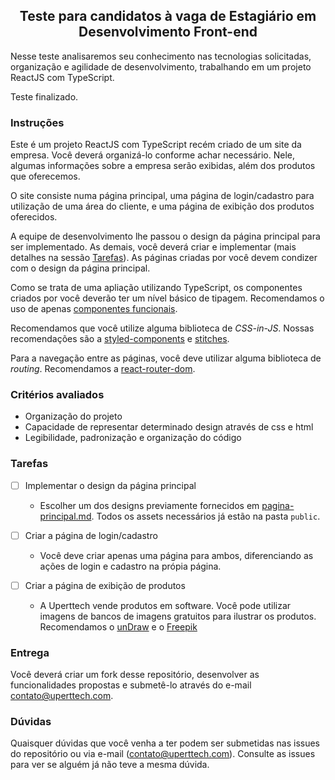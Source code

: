 <h2 align="center">Teste para candidatos à vaga de Estagiário em Desenvolvimento Front-end</h2>

Nesse teste analisaremos seu conhecimento nas tecnologias solicitadas, organização e agilidade de desenvolvimento, trabalhando em um projeto ReactJS com TypeScript.

Teste finalizado.

### Instruções

Este é um projeto ReactJS com TypeScript recém criado de um site da empresa. Você deverá organizá-lo conforme achar necessário. Nele, algumas informações sobre a empresa serão exibidas, além dos produtos que oferecemos.

O site consiste numa página principal, uma página de login/cadastro para utilização de uma área do cliente, e uma página de exibição dos produtos oferecidos.

A equipe de desenvolvimento lhe passou o design da página principal para ser implementado. As demais, você deverá criar e implementar (mais detalhes na sessão [Tarefas](#tarefas)). As páginas criadas por você devem condizer com o design da página principal.

Como se trata de uma apliação utilizando TypeScript, os componentes criados por você deverão ter um nível básico de tipagem. Recomendamos o uso de apenas [componentes funcionais](https://pt-br.reactjs.org/docs/components-and-props.html#function-and-class-components).

Recomendamos que você utilize alguma biblioteca de _CSS-in-JS_. Nossas recomendações são a [styled-components](https://styled-components.com/) e [stitches](https://stitches.dev/).

Para a navegação entre as páginas, você deve utilizar alguma biblioteca de _routing_. Recomendamos a [react-router-dom](https://reactrouter.com/web/guides/quick-start).

### Critérios avaliados

- Organização do projeto
- Capacidade de representar determinado design através de css e html
- Legibilidade, padronização e organização do código

### Tarefas

- [ ] Implementar o design da página principal

  - Escolher um dos designs previamente fornecidos em [pagina-principal.md](./docs/pagina-principal.md). Todos os assets necessários já estão na pasta `public`.

- [ ] Criar a página de login/cadastro

  - Você deve criar apenas uma página para ambos, diferenciando as ações de login e cadastro na própia página.

- [ ] Criar a página de exibição de produtos
  - A Uperttech vende produtos em software. Você pode utilizar imagens de bancos de imagens gratuitos para ilustrar os produtos. Recomendamos o [unDraw](https://undraw.co/) e o [Freepik](http://freepik.com/)

### Entrega

Você deverá criar um fork desse repositório, desenvolver as funcionalidades propostas e submetê-lo através do e-mail contato@uperttech.com.

### Dúvidas

Quaisquer dúvidas que você venha a ter podem ser submetidas nas issues do repositório ou via e-mail (contato@uperttech.com). Consulte as issues para ver se alguém já não teve a mesma dúvida.

